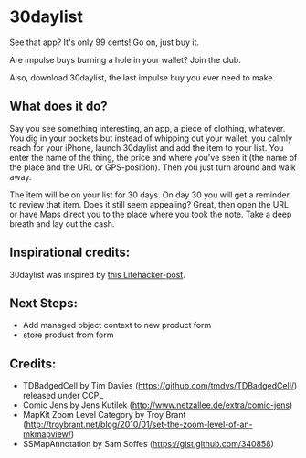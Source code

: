 # 30daylist

See that app? It's only 99 cents! Go on, just buy it.

Are impulse buys burning a hole in your wallet? Join the club.

Also, download 30daylist, the last impulse buy you ever need to make.

## What does it do?

Say you see something interesting, an app, a piece of clothing, whatever. You dig in your pockets but instead of whipping out your wallet, you calmly reach for your iPhone, launch 30daylist and add the item to your list. You enter the name of the thing, the price and where you've seen it (the name of the place and the URL or GPS-position). Then you just turn around and walk away.

The item will be on your list for 30 days. On day 30 you will get a reminder to review that item. Does it still seem appealing? Great, then open the URL or have Maps direct you to the place where you took the note. Take a deep breath and lay out the cash.

## Inspirational credits:

30daylist was inspired by [this Lifehacker-post](http://lifehacker.com/5331634/skip-impulse-buys-with-a-30+day-list).


## Next Steps:

* Add managed object context to new product form
* store product from form


## Credits:

* TDBadgedCell by Tim Davies (https://github.com/tmdvs/TDBadgedCell/) released under CCPL
* Comic Jens by Jens Kutilek (http://www.netzallee.de/extra/comic-jens)
* MapKit Zoom Level Category by Troy Brant (http://troybrant.net/blog/2010/01/set-the-zoom-level-of-an-mkmapview/)
* SSMapAnnotation by Sam Soffes (https://gist.github.com/340858)
